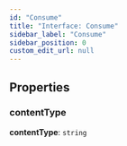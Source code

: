 ```yaml
---
id: "Consume"
title: "Interface: Consume"
sidebar_label: "Consume"
sidebar_position: 0
custom_edit_url: null
---
```


## Properties

### contentType

 **contentType**: `string`
